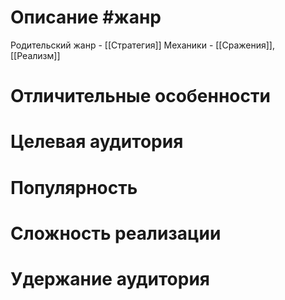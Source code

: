 # Описание  #жанр
 Родительский жанр - [[Стратегия]]
 Механики - [[Сражения]], [[Реализм]]
# Отличительные особенности
# Целевая аудитория
# Популярность
# Сложность реализации
# Удержание аудитория